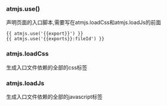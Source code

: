 ### atmjs.use()
声明页面的入口脚本,需要写在atmjs.loadCss和atmjs.loadJs的前面
```
{{ atmjs.use('{{export}}') }}
{{ atmjs.use('{{exports}}:fileId') }}
```
### atmjs.loadCss
生成入口文件依赖的全部的css标签

### atmjs.loadJs
生成入口文件依赖的全部的javascript标签